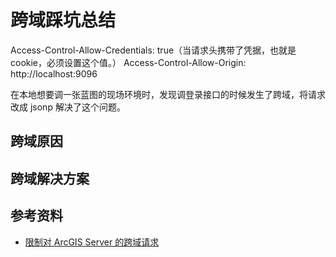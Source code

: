 # 跨域踩坑总结

Access-Control-Allow-Credentials: true（当请求头携带了凭据，也就是 cookie，必须设置这个值。）
Access-Control-Allow-Origin: http://localhost:9096

在本地想要调一张蓝图的现场环境时，发现调登录接口的时候发生了跨域，将请求改成 jsonp 解决了这个问题。

## 跨域原因

## 跨域解决方案

## 参考资料

- [限制对 ArcGIS Server 的跨域请求](https://enterprise.arcgis.com/zh-cn/server/10.5/administer/windows/restricting-cross-domain-requests-to-arcgis-server.htm)
